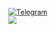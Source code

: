 
[![Telegram](https://upload.wikimedia.org/wikipedia/commons/thumb/8/82/Telegram_logo.svg/22px-Telegram_logo.svg.png)](https://t.me/nmequalmn) 
<br/>
[![](https://visitcount.itsvg.in/api?id=bassceo&icon=2&color=1)](https://visitcount.itsvg.in)

<!-- Proudly created with GPRM ( https://gprm.itsvg.in ) -->


<!--
**bassceo/bassceo** is a ✨ _special_ ✨ repository because its `README.md` (this file) appears on your GitHub profile.

Here are some ideas to get you started:

- 🔭 I’m currently working on ...
- 🌱 I’m currently learning ...
- 👯 I’m looking to collaborate on ...
- 🤔 I’m looking for help with ...
- 💬 Ask me about ...
- 📫 How to reach me: ...
- 😄 Pronouns: ...
- ⚡ Fun fact: ...
-->
